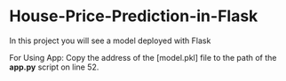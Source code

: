 # House-Price-Prediction-in-Flask
In this project you will see a model deployed with Flask

For Using App:
Copy the address of the [model.pkl] file to the path of the <b>app.py</b> script on line 52.
